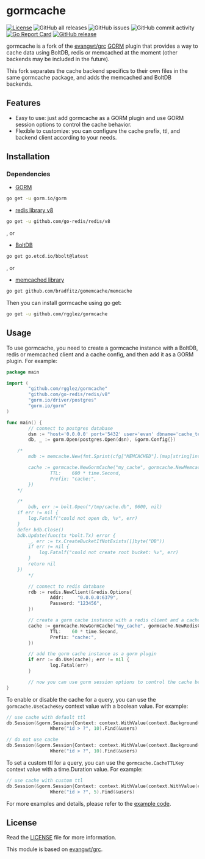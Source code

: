 # gormcache

[![License](https://img.shields.io/badge/License-Apache_2.0-blue.svg)](https://opensource.org/licenses/Apache-2.0)
![GitHub all releases](https://img.shields.io/github/downloads/rgglez/gormcache/total)
![GitHub issues](https://img.shields.io/github/issues/rgglez/gormcache)
![GitHub commit activity](https://img.shields.io/github/commit-activity/y/rgglez/gormcache)
[![Go Report Card](https://goreportcard.com/badge/github.com/rgglez/gormcache)](https://goreportcard.com/report/github.com/rgglez/gormcache)
[![GitHub release](https://img.shields.io/github/release/rgglez/gormcache.svg)](https://github.com/rgglez/gormcache/releases/)


gormcache is a fork of the [evangwt/grc](https://github.com/evangwt/grc) [GORM](https://gorm.io/index.html) plugin that provides a way to cache 
data using BoltDB, redis or memcached at the moment (other backends may be included in the future).

This fork separates the cache backend specifics to their own files in the same gormcache package, and adds the memcached and BoltDB backends.

## Features

- Easy to use: just add gormcache as a GORM plugin and use GORM session options to control the cache behavior.
- Flexible to customize: you can configure the cache prefix, ttl, and backend client according to your needs.

## Installation

### Dependencies

* [GORM](https://gorm.io/index.html)

```bash
go get -u gorm.io/gorm
```

* [redis library v8](https://github.com/redis/go-redis)

```bash
go get -u github.com/go-redis/redis/v8
```

, or

* [BoltDB](https://github.com/etcd-io/bbolt)

 ```bash
 go get go.etcd.io/bbolt@latest
 ```

, or

* [memcached library](https://github.com/bradfitz/gomemcache)

```bash
go get github.com/bradfitz/gomemcache/memcache
```

Then you can install gormcache using go get:

```bash
go get -u github.com/rgglez/gormcache
```

## Usage

To use gormcache, you need to create a gormcache instance with a BoltDB, redis or memcached client and a cache config, and then add it as a GORM plugin. For example:

```go
package main

import (
        "github.com/rgglez/gormcache"
        "github.com/go-redis/redis/v8"
        "gorm.io/driver/postgres"
        "gorm.io/gorm"
)

func main() {
        // connect to postgres database
        dsn := "host='0.0.0.0' port='5432' user='evan' dbname='cache_test' password='' sslmode=disable TimeZone=Asia/Shanghai"
        db, _ := gorm.Open(postgres.Open(dsn), &gorm.Config{})

	/*
        mdb := memcache.New(fmt.Sprint(cfg["MEMCACHED"].(map[string]interface{})["ENDPOINT"]))

        cache := gormcache.NewGormCache("my_cache", gormcache.NewMemcacheClient(mdb), gormcache.CacheConfig{
                TTL:    600 * time.Second,
                Prefix: "cache:",
        })
	*/

	/*
        bdb, err := bolt.Open("/tmp/cache.db", 0600, nil)
	if err != nil {
		log.Fatalf("could not open db, %v", err)
	}
	defer bdb.Close()
	bdb.Update(func(tx *bolt.Tx) error {
		_, err := tx.CreateBucketIfNotExists([]byte("DB"))
		if err != nil {
			log.Fatalf("could not create root bucket: %v", err)
		}
		return nil
	})
        */

        // connect to redis database
        rdb := redis.NewClient(&redis.Options{
                Addr:     "0.0.0.0:6379",
                Password: "123456",
        })

        // create a gorm cache instance with a redis client and a cache config
        cache := gormcache.NewGormCache("my_cache", gormcache.NewRedisClient(rdb), gormcache.CacheConfig{
                TTL:    60 * time.Second,
                Prefix: "cache:",
        })

        // add the gorm cache instance as a gorm plugin
        if err := db.Use(cache); err != nil {
                log.Fatal(err)
        }

        // now you can use gorm session options to control the cache behavior
}
```

To enable or disable the cache for a query, you can use the `gormcache.UseCacheKey` context value with a boolean value. For example:

```go
// use cache with default ttl
db.Session(&gorm.Session{Context: context.WithValue(context.Background(), gormcache.UseCacheKey, true)}).
                Where("id > ?", 10).Find(&users)

// do not use cache
db.Session(&gorm.Session{Context: context.WithValue(context.Background(), gormcache.UseCacheKey, false)}).
                Where("id > ?", 10).Find(&users)
```

To set a custom ttl for a query, you can use the `gormcache.CacheTTLKey` context value with a time.Duration value. For example:

```go
// use cache with custom ttl
db.Session(&gorm.Session{Context: context.WithValue(context.WithValue(context.Background(), gormcache.UseCacheKey, true), gormcache.CacheTTLKey, 10*time.Second)}).
                Where("id > ?", 5).Find(&users)
```

For more examples and details, please refer to the [example code](https://github.com/rgglez/gormcache/tree/main/example).

## License

Read the [LICENSE](https://github.com/rgglez/gormcache/blob/main/LICENSE) file for more information.

This module is based on [evangwt/grc](https://github.com/evangwt/grc).
